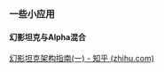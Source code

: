 


### 一些小应用
#### 幻影坦克与Alpha混合
[幻影坦克架构指南(一) - 知乎 (zhihu.com)](https://zhuanlan.zhihu.com/p/31164700)